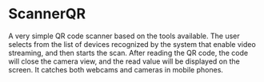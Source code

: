 # ScannerQR
A very simple QR code scanner based on the tools available. The user selects from the list of devices recognized by the system that enable video streaming, and then starts the scan. After reading the QR code, the code will close the camera view, and the read value will be displayed on the screen. It catches both webcams and cameras in mobile phones. 
